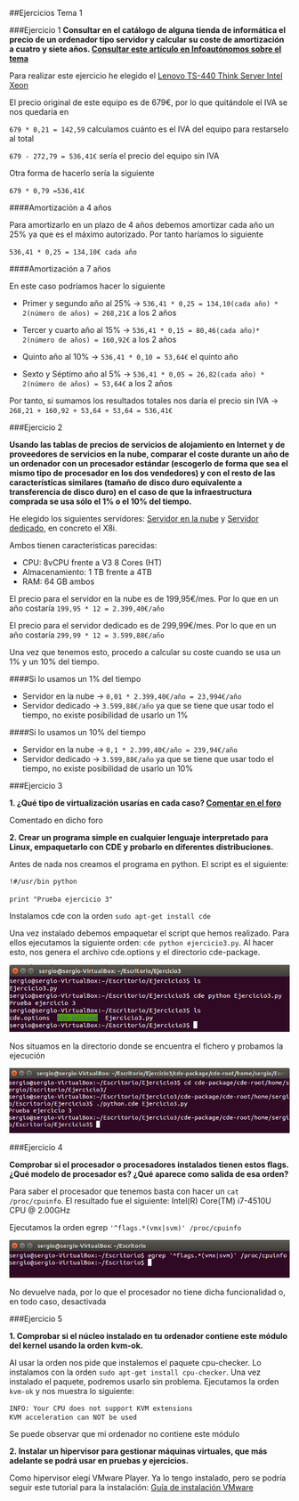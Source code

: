 ##Ejercicios Tema 1

###Ejercicio 1
**Consultar en el catálogo de alguna tienda de informática el precio de un ordenador tipo servidor y calcular su coste de amortización a cuatro y siete años. [Consultar este artículo en Infoautónomos sobre el tema](http://infoautonomos.eleconomista.es/consultas-a-la-comunidad/988/)**

Para realizar este ejercicio he elegido el [Lenovo TS-440 Think Server Intel Xeon](https://www.pccomponentes.com/lenovo-ts-440-think-server-intel-xeon-v1225-e3-4gb)

El precio original de este equipo es de 679€, por lo que quitándole el IVA se nos quedaría en

``679 * 0,21 = 142,59``  calculamos cuánto es el IVA del equipo para restarselo al total

``679 - 272,79 = 536,41€`` sería el precio del equipo sin IVA

Otra forma de hacerlo sería la siguiente

``679 * 0,79 =536,41€``

####Amortización a 4 años

Para amortizarlo en un plazo de 4 años debemos amortizar cada año un 25% ya que es el máximo autorizado. Por tanto haríamos lo siguiente

``536,41 * 0,25 = 134,10€ cada año``

####Amortización a 7 años

En este caso podríamos hacer lo siguiente

- Primer y segundo año al 25% -> ``536,41 * 0,25 = 134,10(cada año) * 2(número de años) = 268,21€`` a los 2 años

- Tercer y cuarto año al 15% -> ``536,41 * 0,15 = 80,46(cada año)* 2(número de años) = 160,92€`` a los 2 años

- Quinto año al 10% -> ``536,41 * 0,10 = 53,64€`` el quinto año

- Sexto y Séptimo año al 5% -> ``536,41 * 0,05 = 26,82(cada año) * 2(número de años) = 53,64€`` a los 2 años

Por tanto, si sumamos los resultados totales nos daría el precio sin IVA -> ``268,21 + 160,92 + 53,64 + 53,64 = 536,41€``


###Ejercicio 2

**Usando las tablas de precios de servicios de alojamiento en Internet y de proveedores de servicios en la nube, comparar el coste durante un año de un ordenador con un procesador estándar (escogerlo de forma que sea el mismo tipo de procesador en los dos vendedores) y con el resto de las características similares (tamaño de disco duro equivalente a transferencia de disco duro) en el caso de que la infraestructura comprada se usa sólo el 1% o el 10% del tiempo.**

He elegido los siguientes servidores: [Servidor en la nube](https://www.axarnet.es/servidores-cloud?gclid=CjwKEAjwhdOwBRDFsYTfhvzX1hYSJAAfCUcLlhWPqpC98amsCCPtwDXgPVC9YKxml8i-kNoV4QXIQBoClyfw_wcB) y [Servidor dedicado](https://www.1and1.es/server-dedicated-tariff#server), en concreto el X8i.

Ambos tienen características parecidas: 

- CPU: 8vCPU frente a V3 8 Cores (HT) 
- Almacenamiento: 1 TB frente a 4TB
- RAM: 64 GB ambos

El precio para el servidor en la nube es de 199,95€/mes. Por lo que en un año costaría ``199,95 * 12 = 2.399,40€/año``

El precio para el servidor dedicado es de 299,99€/mes. Por lo que en un año costaría ``299,99 * 12 = 3.599,88€/año``

Una vez que tenemos esto, procedo a calcular su coste cuando se usa un 1% y un 10% del tiempo.

####Si lo usamos un 1% del tiempo

- Servidor en la nube -> ``0,01 * 2.399,40€/año = 23,994€/año``
- Servidor dedicado -> ``3.599,88€/año`` ya que se tiene que usar todo el tiempo, no existe posibilidad de usarlo un 1%

####Si lo usamos un 10% del tiempo

- Servidor en la nube -> ``0,1 * 2.399,40€/año = 239,94€/año``
- Servidor dedicado -> ``3.599,88€/año`` ya que se tiene que usar todo el tiempo, no existe posibilidad de usarlo un 10%


###Ejercicio 3

**1. ¿Qué tipo de virtualización usarías en cada caso? [Comentar en el foro](https://github.com/JJ/IV16-17/issues/1)**

Comentado en dicho foro

**2. Crear un programa simple en cualquier lenguaje interpretado para Linux, empaquetarlo con CDE y probarlo en diferentes distribuciones.**

Antes de nada nos creamos el programa en python. El script es el siguiente:

```
!#/usr/bin python

print "Prueba ejercicio 3"
```
Instalamos cde con la orden ``sudo apt-get install cde``

Una vez instalado debemos empaquetar el script que hemos realizado. Para ellos ejecutamos la siguiente orden: ``cde python ejercicio3.py``. Al hacer esto, nos genera el archivo cde.options y el directorio cde-package. 

![Imagen 1](https://github.com/sergiocaceres/IV-Ejercicios/blob/master/Ejercicios/Capturas/ejercicio3.2-1.png)

Nos situamos en la directorio donde se encuentra el fichero y probamos la ejecución 

![Imagen 2](https://github.com/sergiocaceres/IV-Ejercicios/blob/master/Ejercicios/Capturas/ejercicio3.2-2.png)


###Ejercicio 4

**Comprobar si el procesador o procesadores instalados tienen estos flags. ¿Qué modelo de procesador es? ¿Qué aparece como salida de esa orden?**

Para saber el procesador que tenemos basta con hacer un ``cat /proc/cpuinfo``. El resultado fue el siguiente: Intel(R) Core(TM) i7-4510U CPU @ 2.00GHz

Ejecutamos la orden egrep ``'^flags.*(vmx|svm)' /proc/cpuinfo``

![Imagen 3](https://github.com/sergiocaceres/IV-Ejercicios/blob/master/Ejercicios/Capturas/ejercicio4.png)

No devuelve nada, por lo que el procesador no tiene dicha funcionalidad o, en todo caso, desactivada


###Ejercicio 5

**1. Comprobar si el núcleo instalado en tu ordenador contiene este módulo del kernel usando la orden kvm-ok.**

Al usar la orden nos pide que instalemos el paquete cpu-checker. Lo instalamos con la orden ``sudo apt-get install cpu-checker``. Una vez instalado el paquete, podremos usarlo sin problema.
Ejecutamos la orden ``kvm-ok`` y nos muestra lo siguiente:


```
INFO: Your CPU does not support KVM extensions
KVM acceleration can NOT be used
```
Se puede observar que mi ordenador no contiene este módulo

**2. Instalar un hipervisor para gestionar máquinas virtuales, que más adelante se podrá usar en pruebas y ejercicios.**

Como hipervisor elegí VMware Player. Ya lo tengo instalado, pero se podría seguir este tutorial para la instalación: [Guía de instalación VMware](https://help.ubuntu.com/community/VMware/Player)